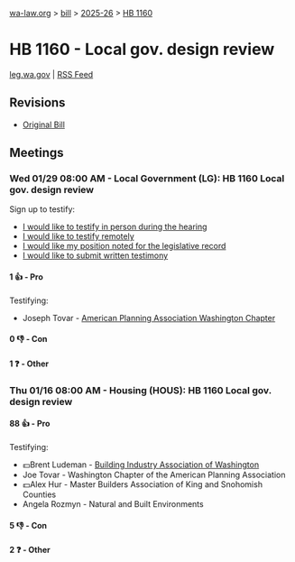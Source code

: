 [wa-law.org](/) > [bill](/bill/) > [2025-26](/bill/2025-26/) > [HB 1160](/bill/2025-26/hb/1160/)

# HB 1160 - Local gov. design review
[leg.wa.gov](https://app.leg.wa.gov/billsummary?BillNumber=1160&Year=2025&Initiative=false) | [RSS Feed](./rss.xml)

## Revisions
* [Original Bill](1/)

## Meetings
### Wed 01/29 08:00 AM - Local Government (LG): HB 1160 Local gov. design review
Sign up to testify:
* [I would like to testify in person during the hearing](https://app.leg.wa.gov/csi/Testifier/Add?chamber=House&mId=32571&aId=162040&caId=25121&tId=1)
* [I would like to testify remotely](https://app.leg.wa.gov/csi/Testifier/Add?chamber=House&mId=32571&aId=162040&caId=25121&tId=2)
* [I would like my position noted for the legislative record](https://app.leg.wa.gov/csi/Testifier/Add?chamber=House&mId=32571&aId=162040&caId=25121&tId=3)
* [I would like to submit written testimony](https://app.leg.wa.gov/csi/Testifier/Add?chamber=House&mId=32571&aId=162040&caId=25121&tId=4)

#### 1 👍 - Pro
Testifying:
* Joseph Tovar - [American Planning Association Washington Chapter](/org/american_planning_association_washington_chapter/)

#### 0 👎 - Con

#### 1 ❓ - Other

### Thu 01/16 08:00 AM - Housing (HOUS): HB 1160 Local gov. design review
#### 88 👍 - Pro
Testifying:
* 💵Brent Ludeman - [Building Industry Association of Washington](/org/building_industry_association_of_washington/)
* Joe Tovar - Washington Chapter of the American Planning Association
* 💵Alex Hur - Master Builders Association of King and Snohomish Counties
* Angela Rozmyn - Natural and Built Environments

#### 5 👎 - Con

#### 2 ❓ - Other
